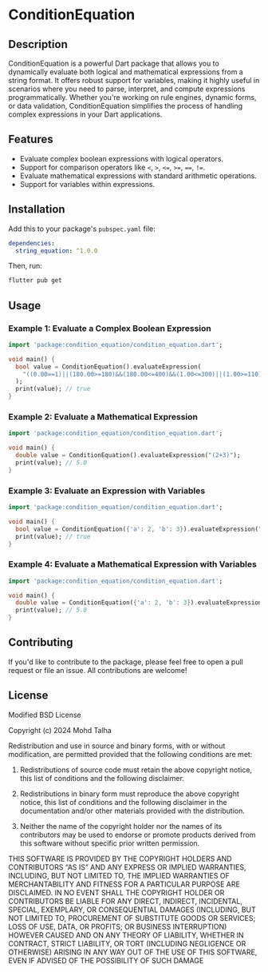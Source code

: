 # ConditionEquation

## Description

ConditionEquation is a powerful Dart package that allows you to dynamically evaluate both logical and mathematical expressions from a string format. It offers robust support for variables, making it highly useful in scenarios where you need to parse, interpret, and compute expressions programmatically. Whether you're working on rule engines, dynamic forms, or data validation, ConditionEquation simplifies the process of handling complex expressions in your Dart applications.

## Features

- Evaluate complex boolean expressions with logical operators.
- Support for comparison operators like `<`, `>`, `<=`, `>=`, `==`, `!=`.
- Evaluate mathematical expressions with standard arithmetic operations.
- Support for variables within expressions.

## Installation

Add this to your package's `pubspec.yaml` file:

```yaml
dependencies:
  string_equation: ^1.0.0
```
Then, run:

```bash
flutter pub get
```
## Usage
### Example 1: Evaluate a Complex Boolean Expression

```dart
import 'package:condition_equation/condition_equation.dart';

void main() {
  bool value = ConditionEquation().evaluateExpression(
    "((0.00==1)||(180.00>=180)&&(180.00<=400)&&(1.00<=300)||(1.00>=110)&&(1.00<=300)&&(180.00<=400))"
  );
  print(value); // true
}
```
### Example 2: Evaluate a Mathematical Expression
```dart
import 'package:condition_equation/condition_equation.dart';

void main() {
  double value = ConditionEquation().evaluateExpression("(2+3)");
  print(value); // 5.0
}
```
### Example 3: Evaluate an Expression with Variables
```dart
import 'package:condition_equation/condition_equation.dart';

void main() {
  bool value = ConditionEquation({'a': 2, 'b': 3}).evaluateExpression("(a < b)");
  print(value); // true
}
```

### Example 4: Evaluate a Mathematical Expression with Variables
```dart
import 'package:condition_equation/condition_equation.dart';

void main() {
  double value = ConditionEquation({'a': 2, 'b': 3}).evaluateExpression("(a + b)");
  print(value); // 5.0
}
```
## Contributing
If you'd like to contribute to the package, please feel free to open a pull request or file an issue. All contributions are welcome!

## License
Modified BSD License

Copyright (c) 2024 Mohd Talha

Redistribution and use in source and binary forms, with or without modification, are permitted provided that the following conditions are met:

1. Redistributions of source code must retain the above copyright notice, this list of conditions and the following disclaimer.

2. Redistributions in binary form must reproduce the above copyright notice, this list of conditions and the following disclaimer in the documentation and/or other materials provided with the distribution.

3. Neither the name of the copyright holder nor the names of its contributors may be used to endorse or promote products derived from this software without specific prior written permission.

THIS SOFTWARE IS PROVIDED BY THE COPYRIGHT HOLDERS AND CONTRIBUTORS “AS IS” AND ANY EXPRESS OR IMPLIED WARRANTIES, INCLUDING, BUT NOT LIMITED TO, THE IMPLIED WARRANTIES OF MERCHANTABILITY AND FITNESS FOR A PARTICULAR PURPOSE ARE DISCLAIMED. IN NO EVENT SHALL THE COPYRIGHT HOLDER OR CONTRIBUTORS BE LIABLE FOR ANY DIRECT, INDIRECT, INCIDENTAL, SPECIAL, EXEMPLARY, OR CONSEQUENTIAL DAMAGES (INCLUDING, BUT NOT LIMITED TO, PROCUREMENT OF SUBSTITUTE GOODS OR SERVICES; LOSS OF USE, DATA, OR PROFITS; OR BUSINESS INTERRUPTION) HOWEVER CAUSED AND ON ANY THEORY OF LIABILITY, WHETHER IN CONTRACT, STRICT LIABILITY, OR TORT (INCLUDING NEGLIGENCE OR OTHERWISE) ARISING IN ANY WAY OUT OF THE USE OF THIS SOFTWARE, EVEN IF ADVISED OF THE POSSIBILITY OF SUCH DAMAGE
